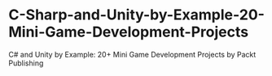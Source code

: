 # C-Sharp-and-Unity-by-Example-20-Mini-Game-Development-Projects
C# and Unity by Example: 20+ Mini Game Development Projects by Packt Publishing
